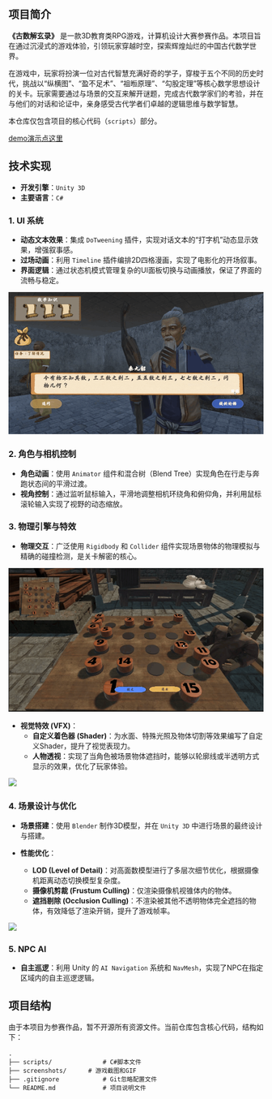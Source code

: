 ## 项目简介

**《古数解玄录》** 是一款3D教育类RPG游戏，计算机设计大赛参赛作品。本项目旨在通过沉浸式的游戏体验，引领玩家穿越时空，探索辉煌灿烂的中国古代数学世界。

在游戏中，玩家将扮演一位对古代智慧充满好奇的学子，穿梭于五个不同的历史时代，挑战以“纵横图”、“盈不足术”、“祖暅原理”、“勾股定理”等核心数学思想设计的关卡。玩家需要通过与场景的交互来解开谜题，完成古代数学家们的考验，并在与他们的对话和论证中，亲身感受古代学者们卓越的逻辑思维与数学智慧。

本仓库仅包含项目的核心代码（`scripts`）部分。

[demo演示点这里](https://www.bilibili.com/video/BV1accbefEtq)

## 技术实现

- **开发引擎**：`Unity 3D`
- **主要语言**：`C#`

### 1. UI 系统

- **动态文本效果**：集成 `DoTweening` 插件，实现对话文本的“打字机”动态显示效果，增强叙事感。
- **过场动画**：利用 `Timeline` 插件编排2D四格漫画，实现了电影化的开场叙事。
- **界面逻辑**：通过状态机模式管理复杂的UI面板切换与动画播放，保证了界面的流畅与稳定。

![](.\screenshots\jianzheng.gif)

### 2. 角色与相机控制

- **角色动画**：使用 `Animator` 组件和混合树（Blend Tree）实现角色在行走与奔跑状态间的平滑过渡。
- **视角控制**：通过监听鼠标输入，平滑地调整相机环绕角和俯仰角，并利用鼠标滚轮输入实现了视野的动态缩放。

### 3. 物理引擎与特效

- **物理交互**：广泛使用 `Rigidbody` 和 `Collider` 组件实现场景物体的物理模拟与精确的碰撞检测，是关卡解密的核心。

![](.\screenshots\huanfang.gif)

- **视觉特效 (VFX)**：
  - **自定义着色器 (Shader)**：为水面、特殊光照及物体切割等效果编写了自定义Shader，提升了视觉表现力。
  - **人物透视**：实现了当角色被场景物体遮挡时，能够以轮廓线或半透明方式显示的效果，优化了玩家体验。

![](.\screenshots\fengjing.gif)

### 4. 场景设计与优化

- **场景搭建**：使用 `Blender` 制作3D模型，并在 `Unity 3D` 中进行场景的最终设计与搭建。

- **性能优化**：

  - **LOD (Level of Detail)**：对高面数模型进行了多层次细节优化，根据摄像机距离动态切换模型复杂度。
  - **摄像机剪裁 (Frustum Culling)**：仅渲染摄像机视锥体内的物体。
  - **遮挡剔除 (Occlusion Culling)**：不渲染被其他不透明物体完全遮挡的物体，有效降低了渲染开销，提升了游戏帧率。

![](.\screenshots\tichu.gif)

### 5. NPC AI

- **自主巡逻**：利用 Unity 的 `AI Navigation` 系统和 `NavMesh`，实现了NPC在指定区域内的自主巡逻逻辑。

## 项目结构

由于本项目为参赛作品，暂不开源所有资源文件。当前仓库包含核心代码，结构如下：

```
.
├── scripts/              # C#脚本文件
├── screenshots/      # 游戏截图和GIF
├── .gitignore            # Git忽略配置文件
└── README.md             # 项目说明文件
```